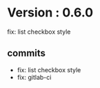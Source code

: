 # Version : 0.6.0

fix: list checkbox style

## commits

* fix: list checkbox style
* fix: gitlab-ci
